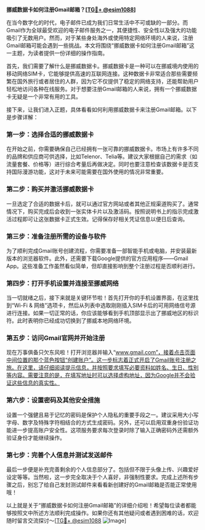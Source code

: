 **挪威数据卡如何注册Gmail邮箱？[[TG💪+ @esim1088](https://t.me/s/esim1088)]**

在当今数字化的时代，电子邮件已成为我们日常生活中不可或缺的一部分。而Gmail作为全球最受欢迎的电子邮件服务之一，其便捷性、安全性以及强大的功能吸引了无数用户。然而，对于某些身处海外或使用特定网络环境的人来说，注册Gmail邮箱可能会遇到一些挑战。本文将围绕“挪威数据卡如何注册Gmail邮箱”这一主题，为读者提供一份详细的操作指南。

首先，我们需要了解什么是挪威数据卡。挪威数据卡是一种可以在挪威境内使用的移动网络SIM卡，它能够提供高速的互联网连接。这种数据卡非常适合那些需要频繁在国外旅行或者居住的人群，因为它不仅提供了稳定的网络支持，还能帮助用户轻松地访问各种在线服务。对于想要注册Gmail邮箱的人来说，拥有一个挪威数据卡无疑是一个非常有用的工具。

接下来，让我们进入正题，具体看看如何利用挪威数据卡来注册Gmail邮箱。以下是步骤详解：

### 第一步：选择合适的挪威数据卡

在开始之前，你需要确保自己已经拥有一张可靠的挪威数据卡。市场上有许多不同的品牌和供应商可供选择，比如Telenor、Telia等。建议大家根据自己的需求（如流量套餐、价格等）进行综合考量后再做决定。同时也要注意检查该数据卡是否支持国际漫游功能，这对于未来可能需要在国外使用的情况非常重要。

### 第二步：购买并激活挪威数据卡

一旦选定了合适的数据卡后，就可以通过官方网站或者其他正规渠道购买了。通常情况下，购买完成后会收到一张实体卡片以及激活码。按照说明书上的指示完成激活过程即可让这张数据卡正式生效。记得保存好相关凭证信息以便日后查询。

### 第三步：准备注册所需的设备与软件

为了顺利完成Gmail账号创建流程，你需要准备一部智能手机或电脑，并安装最新版本的浏览器软件。此外，还需要下载Google提供的官方应用程序——Gmail App。这些准备工作虽然看似简单，但却直接影响到整个注册过程是否顺利进行。

### 第四步：打开手机设置并连接至挪威网络

当一切就绪之后，接下来就是关键环节啦！首先打开你的手机设置界面，在这里找到“Wi-Fi & 网络”选项卡，然后从列表中选取刚刚插入SIM卡后的可用网络信号源进行连接。如果一切正常的话，你应该能够看到手机顶部显示出了挪威地区的标识符。此时表明你已经成功切换到了挪威本地网络环境。

### 第五步：访问Gmail官网并开始注册

现在万事俱备只欠东风啦！打开浏览器并输入“www.gmail.com”，接着点击页面中间位置的那个蓝色按钮“创建账户”。这一步标志着正式开启了Gmail账号注册之旅。在这里，请仔细阅读提示信息，并按照要求填写必要资料如姓名、生日、性别等内容。需要注意的是，在填写地址时可以选择虚构地址，因为Google并不会验证这些信息的真实性。

### 第六步：设置密码及其他安全措施

设置一个强健且易于记忆的密码是保护个人隐私的重要手段之一。建议采用大小写字母、数字及特殊字符相结合的方式生成密码。另外，还可以启用双重身份验证功能进一步提高账户安全性。这项服务要求每次登录时除了输入正确密码外还需额外验证身份才能继续操作。

### 第七步：完善个人信息并测试发送邮件

最后一步便是补充完善剩余的个人信息部分了。包括但不限于头像上传、兴趣爱好设定等等。当然啦，这一步完全取决于个人喜好，非强制性要求。完成上述所有步骤之后，别忘了给自己发封测试邮件来看看新创建好的Gmail邮箱是否能正常使用哦！

以上就是关于“挪威数据卡如何注册Gmail邮箱”的详细介绍啦！希望每位读者都能够按照文中所述方法顺利完成操作。如果你还有其他疑问或者遇到困难的话，欢迎随时留言交流探讨～[[TG💪+ @esim1088](https://t.me/s/esim1088) ![Image](https://i.postimg.cc/4NQfJmqS/Snipaste-2025-05-13-00-14-12.png)]